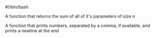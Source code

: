 #!/bin/bash

A function that returns the sum of all of it's parameters of size n

A function that prints numbers, separated by a comma, if available, and prints a newline at the end
